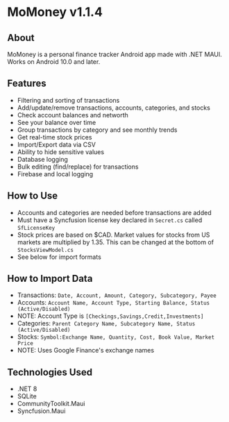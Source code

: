 # MoMoney v1.1.4
## About
MoMoney is a personal finance tracker Android app made with .NET MAUI.
Works on Android 10.0 and later.

## Features
* Filtering and sorting of transactions
* Add/update/remove transactions, accounts, categories, and stocks
* Check account balances and networth
* See your balance over time
* Group transactions by category and see monthly trends
* Get real-time stock prices
* Import/Export data via CSV
* Ability to hide sensitive values
* Database logging
* Bulk editing (find/replace) for transactions
* Firebase and local logging

## How to Use
* Accounts and categories are needed before transactions are added
* Must have a Syncfusion license key declared in `Secret.cs` called `SfLicenseKey`
* Stock prices are based on $CAD. Market values for stocks from US markets are multiplied
      by 1.35. This can be changed at the bottom of `StocksViewModel.cs`
* See below for import formats

## How to Import Data
* Transactions: `Date, Account, Amount, Category, Subcategory, Payee`
* Accounts: `Account Name, Account Type, Starting Balance, Status (Active/Disabled)`
* NOTE: Account Type is `[Checkings,Savings,Credit,Investments]`
* Categories: `Parent Category Name, Subcategory Name, Status (Active/Disabled)`
* Stocks: `Symbol:Exchange Name, Quantity, Cost, Book Value, Market Price`
* NOTE: Uses Google Finance's exchange names

## Technologies Used
* .NET 8
* SQLite
* CommunityToolkit.Maui
* Syncfusion.Maui